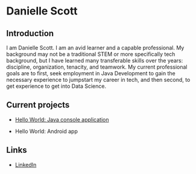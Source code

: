  
# Danielle Scott
    
## Introduction

I am Danielle Scott. I am an avid learner and a capable professional. My background may not be a traditional STEM or more specifically tech background, but I have learned many transferable skills over the years: discipline, organization, tenacity, and teamwork. My current professional goals are to first, seek employment in Java Development to gain the necessary experience to jumpstart my career in tech, and then second, to get experience to get into Data Science.

## Current projects

* [Hello World: Java console application](https://github.com/ddc-java-17/hello-world-TheDanielleScott)

* Hello World: Android app

## Links

* [LinkedIn](https://www.linkedin.com/in/danielle-scott-7b94822a3/) 